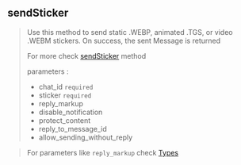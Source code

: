 ## sendSticker

> Use this method to send static .WEBP, animated .TGS, or video .WEBM stickers. On success, the sent Message is returned
>
> For more check [sendSticker](https://core.telegram.org/bots/api#sendsticker) method
>
> parameters :
>
> - chat_id `required`
> - sticker `required`
> - reply_markup
> - disable_notification
> - protect_content
> - reply_to_message_id
> - allow_sending_without_reply

> For parameters like `reply_markup` check [Types](https://github.com/abdiu34567/telesn.js/tree/main/Docs/Types)

